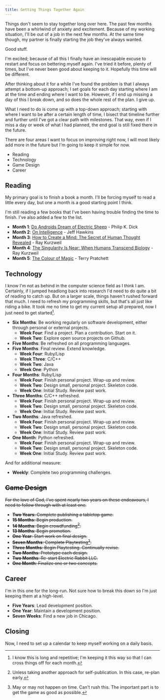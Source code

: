 ```yaml
---
title: Getting Things Together Again
---
```


Things don't seem to stay together long over here. The past few months have been a whirlwind of anxiety and excitement. Because of my working situation, I'll be out of a job in the next few months. At the same time though, my partner is finally starting the job they've always wanted.

Good stuff.

I'm excited; because of all this I finally have an inescapable excuse to restart and focus on bettering myself again. I've tried it before, plenty of times, but I've never been good about keeping to it. Hopefully this time will be different.

After thinking about it for a while I've found the problem is that I always attempt a bottom-up approach; I set goals for each day starting where I am at the time and ending where I want to be. However, if I end up missing a day of this I break down, and so does the whole rest of the plan. I give up.

What I need to do is come up with a top-down approach; starting with where I want to be after a certain length of time, I bisect that timeline further and further until I've got a clear path with milestones. That way, even if I miss a day or week of what I had planned, the end goal is still fixed there in the future.

There are four areas I want to focus on improving right now, I will most likely add more in the future but I'm going to keep it simple for now.

- Reading
- Technology
- Game Design 
- Career

## Reading

My primary goal is to finish a book a month. I'll be forcing myself to read a little every day, but one a month is a good starting point I think.

I'm still reading a few books that I've been having trouble finding the time to finish. I've also added a few to the list. 

- **Month 1**: [Do Androids Dream of Electric Sheep](https://en.wikipedia.org/wiki/Do_Androids_Dream_of_Electric_Sheep%3F) - Philip K. Dick
- **Month 2**: [On Intelligence](https://www.amazon.com/Intelligence-Jeff-Hawkins/dp/0805078533) - Jeff Hawkins 
- **Month 3**: [How to Create a Mind: The Secret of Human Thought Revealed](https://www.amazon.com/How-Create-Mind-Thought-Revealed/dp/1491518839) - Ray Kurzweil 
- **Month 4**: [The Singularity Is Near: When Humans Transcend Biology](https://www.amazon.com/Singularity-Near-Humans-Transcend-Biology/dp/0143037889?ie=UTF8&*Version*=1&*entries*=0) -  Ray Kurzweil 
- **Month 5**: [The Colour of Magic](https://en.wikipedia.org/wiki/The_Colour_of_Magic) - Terry Pratchett


## Technology
I know I'm not as behind in the computer science field as I think I am. Certainly, if I jumped headlong back into research I'd need to do quite a bit of reading to catch up. But on a larger scale, things haven't rushed forward that much. I need to refresh my programming skills, but that's all just like riding a bike. It took me no time to get my current setup all prepared, now I just need to get started[^programming-length].

- **Six Months**: Be working regularly on software development, either through personal or external projects.
	- **Week Four**: Find a project. Plan a contribution. Start on it.
	- **Week Two**: Explore open source projects on Github.
- **Five Months**: Be refreshed on all programming languages. 
- **Five Months**: Final review. Extend knowledge.
	- **Week Four**: Ruby/Lisp
	- **Week Three**: C/C++
	- **Week Two**: Java
	- **Week One**: Python
- **Four Months**: Ruby/Lisp
	- **Week Four**: Finish personal project. Wrap-up and review.
	- **Week Two**: Design small, personal project. Skeleton code.
	- **Week One**: Initial Study. Review past work.
- **Three Months**: C/C++ refreshed.
	- **Week Four**: Finish personal project. Wrap-up and review.
	- **Week Two**: Design small, personal project. Skeleton code.
	- **Week One**: Initial Study. Review past work.
- **Two Months**: Java refreshed.
	- **Week Four**: Finish personal project. Wrap-up and review.
	- **Week Two**: Design small, personal project. Skeleton code.
	- **Week One**: Initial Study. Review past work.
- **One Month**: Python refreshed.
	- **Week Four**: Finish personal project. Wrap-up and review.
	- **Week Two**: Design small, personal project. Skeleton code.
	- **Week One**: Initial Study. Review past work.

And for additional measure:

- **Weekly**: Complete two programming challenges.

## <del>Game Design</del>

<del>For the love of God, I've spent nearly two years on these endeavours, I need to follow through with at least one.</del>

- <del>**Two Years**: Complete publishing a tabletop game.</del>
- <del>**15 Months**: Begin production.</del>
- <del>**14 Months**: Begin crowdfunding[^crowdfunding].</del>
- <del>**13 Months**: Begin promotion.</del>
- <del>**One Year**: Start work on final design.</del>
- <del>**Seven Months**: Complete Playtesting[^playtesting].</del>
- <del>**Three Months**: Begin Playtesting. Continually revise.</del>
- <del>**Two Months**: Prototype each design.</del>
- <del>**Two Months**: Re-start Electric Rabbit LLC.</del>
- <del>**One Month**: Finalize one or two concepts.</del>


## Career

I'm in this one for the long-run. Not sure how to break this down so I'm just keeping them at a high-level.

- **Five Years**: Lead development position.
- **One Year**: Maintain a development position. 
- **Seven Weeks**: Find a new job in Chicago. 


## Closing

Now, I need to set up a calendar to keep myself working on a daily basis.


[^programming-length]: I know this is long and repetitive; I'm keeping it this way so that I can cross things off for each month.
[^crowdfunding]: Unless taking another approach for self-publication. In this case, re-plan early.
[^playtesting]: May or may not happen on time. Can't rush this. The important part is to get the game as good as possible.